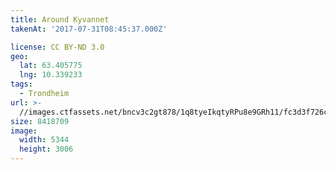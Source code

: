 ```yaml
---
title: Around Kyvannet
takenAt: '2017-07-31T08:45:37.000Z'

license: CC BY-ND 3.0
geo:
  lat: 63.405775
  lng: 10.339233
tags:
  - Trondheim
url: >-
  //images.ctfassets.net/bncv3c2gt878/1q8tyeIkqtyRPu8e9GRh11/fc3d3f726c794c335b0d0ccd1e8c0975/around-kyvannet_36162687521_o
size: 8418709
image:
  width: 5344
  height: 3006
---
```

